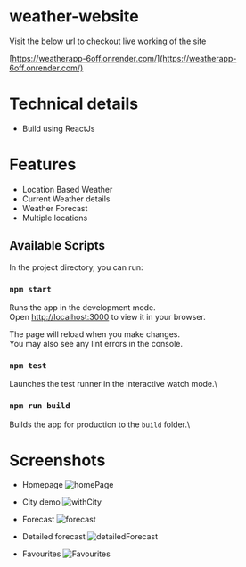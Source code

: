 # weather-website

Visit the below url to checkout live working of the site

[https://weatherapp-6off.onrender.com/](https://weatherapp-6off.onrender.com/)

# Technical details

* Build using ReactJs

# Features

* Location Based Weather
* Current Weather details
* Weather Forecast
* Multiple locations

## Available Scripts

In the project directory, you can run:

### `npm start`

Runs the app in the development mode.\
Open [http://localhost:3000](http://localhost:3000) to view it in your browser.

The page will reload when you make changes.\
You may also see any lint errors in the console.

### `npm test`

Launches the test runner in the interactive watch mode.\

### `npm run build`

Builds the app for production to the `build` folder.\


# Screenshots

* Homepage
![homePage](https://github.com/RisingDemon/weather-website/assets/85939640/1d49e38d-c261-47b5-ae31-6c89b1d241f9)


* City demo
![withCity](https://github.com/RisingDemon/weather-website/assets/85939640/1ee127c1-5705-478b-8212-3e662965c8d4)


* Forecast
![forecast](https://github.com/RisingDemon/weather-website/assets/85939640/5473af39-3e21-4fed-bb92-fbc0469e009a)


* Detailed forecast
![detailedForecast](https://github.com/RisingDemon/weather-website/assets/85939640/8c2ce80a-5d33-4171-ab6e-fa358cb04be0)


* Favourites
![Favourites](https://github.com/RisingDemon/weather-website/assets/85939640/8aa7d6fc-1c34-4744-a4a6-05dfda8fa39d)

